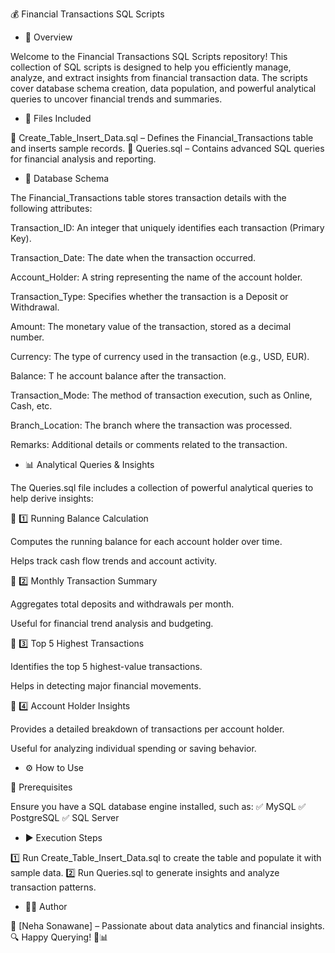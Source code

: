💰 Financial Transactions SQL Scripts

* 🚀 Overview

Welcome to the Financial Transactions SQL Scripts repository! This collection of SQL scripts is designed to help you efficiently manage, analyze, and extract insights from financial transaction data. 
The scripts cover database schema creation, data population, and powerful analytical queries to uncover financial trends and summaries.


* 📂 Files Included

📌 Create_Table_Insert_Data.sql – Defines the Financial_Transactions table and inserts sample records.
📌 Queries.sql – Contains advanced SQL queries for financial analysis and reporting.


* 🏦 Database Schema

The Financial_Transactions table stores transaction details with the following attributes:

Transaction_ID:     An integer that uniquely identifies each transaction (Primary Key).

Transaction_Date:  The date when the transaction occurred.

Account_Holder:    A string representing the name of the account holder.

Transaction_Type:  Specifies whether the transaction is a Deposit or Withdrawal.

Amount:            The monetary value of the transaction, stored as a decimal number.

Currency:          The type of currency used in the transaction (e.g., USD, EUR).

Balance: T         he account balance after the transaction.

Transaction_Mode:  The method of transaction execution, such as Online, Cash, etc.

Branch_Location:   The branch where the transaction was processed.

Remarks:           Additional details or comments related to the transaction.


* 📊 Analytical Queries & Insights

The Queries.sql file includes a collection of powerful analytical queries to help derive insights:

🔹 1️⃣ Running Balance Calculation

Computes the running balance for each account holder over time.

Helps track cash flow trends and account activity.

🔹 2️⃣ Monthly Transaction Summary

Aggregates total deposits and withdrawals per month.

Useful for financial trend analysis and budgeting.

🔹 3️⃣ Top 5 Highest Transactions

Identifies the top 5 highest-value transactions.

Helps in detecting major financial movements.

🔹 4️⃣ Account Holder Insights

Provides a detailed breakdown of transactions per account holder.

Useful for analyzing individual spending or saving behavior.


* ⚙️ How to Use

💾 Prerequisites

Ensure you have a SQL database engine installed, such as:
✅ MySQL
✅ PostgreSQL
✅ SQL Server

* ▶️ Execution Steps

1️⃣ Run Create_Table_Insert_Data.sql to create the table and populate it with sample data.
2️⃣ Run Queries.sql to generate insights and analyze transaction patterns.


* 👨‍💻 Author

📌 [Neha Sonawane] – Passionate about data analytics and financial insights.
🔍 Happy Querying! 🚀📊
